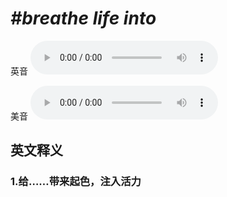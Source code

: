 # ***\#breathe life into*** 
英音
<audio src="./media/breathe life into1_AAC.aac" controls="controls"></audio>

美音
<audio src="./media/breathe life into1_AAC.aac" controls="controls"></audio>



  

英文释义
---
### 1.**给……带来起色，注入活力**  


